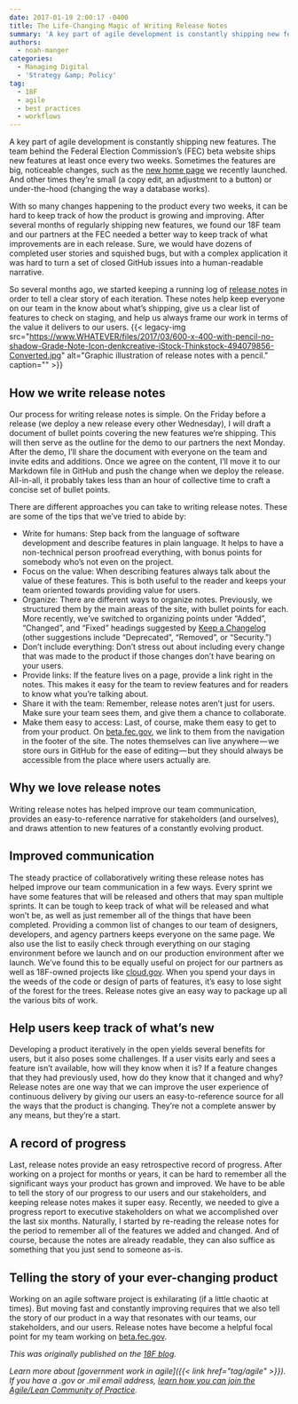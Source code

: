 ```yaml
---
date: 2017-01-19 2:00:17 -0400
title: The Life-Changing Magic of Writing Release Notes
summary: 'A key part of agile development is constantly shipping new features. The team behind the Federal Election Commission&rsquo;s (FEC) beta website ships new features at least once every two weeks. Sometimes the features are big, noticeable changes, such as the new home page we recently launched. And other times they&rsquo;re small (a copy edit, an'
authors:
  - noah-manger
categories:
  - Managing Digital
  - 'Strategy &amp; Policy'
tag:
  - 18F
  - agile
  - best practices
  - workflows
---
```


A key part of agile development is constantly shipping new features. The team behind the Federal Election Commission’s (FEC) beta website ships new features at least once every two weeks. Sometimes the features are big, noticeable changes, such as the [new home page](https://beta.fec.gov/) we recently launched. And other times they’re small (a copy edit, an adjustment to a button) or under-the-hood (changing the way a database works).

With so many changes happening to the product every two weeks, it can be hard to keep track of how the product is growing and improving. After several months of regularly shipping new features, we found our 18F team and our partners at the FEC needed a better way to keep track of what improvements are in each release. Sure, we would have dozens of completed user stories and squished bugs, but with a complex application it was hard to turn a set of closed GitHub issues into a human-readable narrative.

So several months ago, we started keeping a running log of [release notes](https://github.com/18F/FEC/blob/master/release_notes/release_notes.md) in order to tell a clear story of each iteration. These notes help keep everyone on our team in the know about what’s shipping, give us a clear list of features to check on staging, and help us always frame our work in terms of the value it delivers to our users. {{< legacy-img src="https://www.WHATEVER/files/2017/03/600-x-400-with-pencil-no-shadow-Grade-Note-Icon-denkcreative-iStock-Thinkstock-494079856-Converted.jpg" alt="Graphic illustration of release notes with a pencil." caption="" >}} 

## How we write release notes

Our process for writing release notes is simple. On the Friday before a release (we deploy a new release every other Wednesday), I will draft a document of bullet points covering the new features we’re shipping. This will then serve as the outline for the demo to our partners the next Monday. After the demo, I’ll share the document with everyone on the team and invite edits and additions. Once we agree on the content, I’ll move it to our Markdown file in GitHub and push the change when we deploy the release. All-in-all, it probably takes less than an hour of collective time to craft a concise set of bullet points.

There are different approaches you can take to writing release notes. These are some of the tips that we’ve tried to abide by:

  * Write for humans: Step back from the language of software development and describe features in plain language. It helps to have a non-technical person proofread everything, with bonus points for somebody who’s not even on the project.
  * Focus on the value: When describing features always talk about the value of these features. This is both useful to the reader and keeps your team oriented towards providing value for users.
  * Organize: There are different ways to organize notes. Previously, we structured them by the main areas of the site, with bullet points for each. More recently, we’ve switched to organizing points under “Added”, “Changed”, and “Fixed” headings suggested by [Keep a Changelog](http://keepachangelog.com/en/0.3.0/) (other suggestions include “Deprecated”, “Removed”, or “Security.”)
  * Don’t include everything: Don’t stress out about including every change that was made to the product if those changes don’t have bearing on your users.
  * Provide links: If the feature lives on a page, provide a link right in the notes. This makes it easy for the team to review features and for readers to know what you’re talking about.
  * Share it with the team: Remember, release notes aren’t just for users. Make sure your team sees them, and give them a chance to collaborate.
  * Make them easy to access: Last, of course, make them easy to get to from your product. On [beta.fec.gov](https://beta.fec.gov/), we link to them from the navigation in the footer of the site. The notes themselves can live anywhere — we store ours in GitHub for the ease of editing — but they should always be accessible from the place where users actually are.

## Why we love release notes

Writing release notes has helped improve our team communication, provides an easy-to-reference narrative for stakeholders (and ourselves), and draws attention to new features of a constantly evolving product.

## Improved communication

The steady practice of collaboratively writing these release notes has helped improve our team communication in a few ways. Every sprint we have some features that will be released and others that may span multiple sprints. It can be tough to keep track of what will be released and what won’t be, as well as just remember all of the things that have been completed. Providing a common list of changes to our team of designers, developers, and agency partners keeps everyone on the same page. We also use the list to easily check through everything on our staging environment before we launch and on our production environment after we launch. We’ve found this to be equally useful on project for our partners as well as 18F-owned projects like [cloud.gov](https://cloud.gov/updates/). When you spend your days in the weeds of the code or design of parts of features, it’s easy to lose sight of the forest for the trees. Release notes give an easy way to package up all the various bits of work.

## Help users keep track of what’s new

Developing a product iteratively in the open yields several benefits for users, but it also poses some challenges. If a user visits early and sees a feature isn’t available, how will they know when it is? If a feature changes that they had previously used, how do they know that it changed and why? Release notes are one way that we can improve the user experience of continuous delivery by giving our users an easy-to-reference source for all the ways that the product is changing. They’re not a complete answer by any means, but they’re a start.

## A record of progress

Last, release notes provide an easy retrospective record of progress. After working on a project for months or years, it can be hard to remember all the significant ways your product has grown and improved. We have to be able to tell the story of our progress to our users and our stakeholders, and keeping release notes makes it super easy. Recently, we needed to give a progress report to executive stakeholders on what we accomplished over the last six months. Naturally, I started by re-reading the release notes for the period to remember all of the features we added and changed. And of course, because the notes are already readable, they can also suffice as something that you just send to someone as-is.

## Telling the story of your ever-changing product

Working on an agile software project is exhilarating (if a little chaotic at times). But moving fast and constantly improving requires that we also tell the story of our product in a way that resonates with our teams, our stakeholders, and our users. Release notes have become a helpful focal point for my team working on [beta.fec.gov](https://beta.fec.gov/).

_This was originally published on the [18F blog](https://18f.gsa.gov/blog/)._ 

_Learn more about [government work in agile]({{< link href="tag/agile" >}}). If you have a .gov or .mil email address, [learn how you can join the Agile/Lean Community of Practice](https://www.WHATEVER/communities/)._